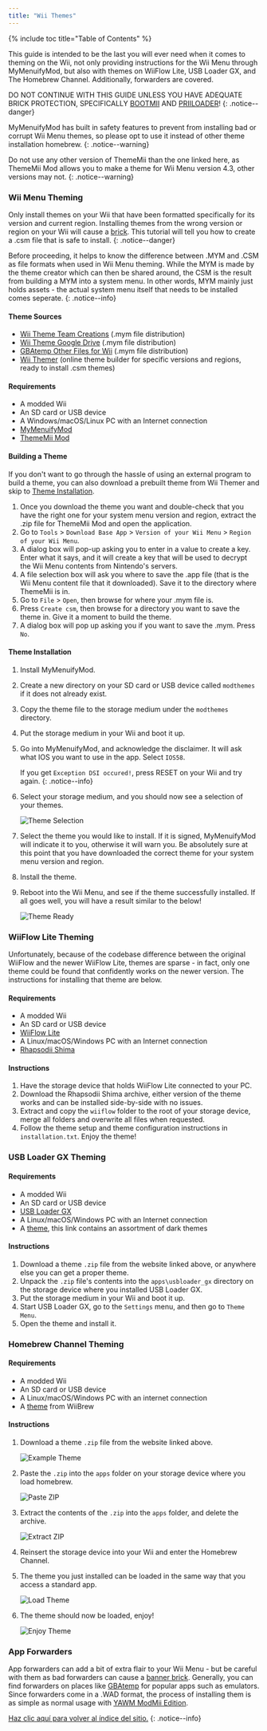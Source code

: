 ```yaml
---
title: "Wii Themes"
---
```


{% include toc title="Table of Contents" %}

This guide is intended to be the last you will ever need when it comes to theming on the Wii, not only providing instructions for the Wii Menu through MyMenuifyMod, but also with themes on WiiFlow Lite, USB Loader GX, and The Homebrew Channel. Additionally, forwarders are covered.

DO NOT CONTINUE WITH THIS GUIDE UNLESS YOU HAVE ADEQUATE BRICK PROTECTION, SPECIFICALLY [BOOTMII](bootmii) AND [PRIILOADER](priiloader)!
{: .notice--danger}

MyMenuifyMod has built in safety features to prevent from installing bad or corrupt Wii Menu themes, so please opt to use it instead of other theme installation homebrew.
{: .notice--warning}

Do not use any other version of ThemeMii than the one linked here, as ThemeMii Mod allows you to make a theme for Wii Menu version 4.3, other versions may not.
{: .notice--warning}

### Wii Menu Theming

Only install themes on your Wii that have been formatted specifically for its version and current region. Installing themes from the wrong version or region on your Wii will cause a [brick](bricks#theme-brick). This tutorial will tell you how to create a .csm file that is safe to install.
{: .notice--danger}

Before proceeding, it helps to know the difference between .MYM and .CSM as file formats when used in Wii Menu theming. While the MYM is made by the theme creator which can then be shared around, the CSM is the result from building a MYM into a system menu. In other words, MYM mainly just holds assets - the actual system menu itself that needs to be installed comes seperate.
{: .notice--info}

#### Theme Sources

+ [Wii Theme Team Creations](https://gbatemp.net/threads/wii-theme-team-creations.260327/) (.mym file distribution)
+ [Wii Theme Google Drive](https://drive.google.com/drive/folders/1H8bKkZa5Nwy7tBmDvKEVXhoZStucpUr3) (.mym file distribution)
+ [GBAtemp Other Files for Wii](https://gbatemp.net/download/categories/other-files.166/) (.mym file distribution)
+ [Wii Themer](http://www.wiithemer.org/) (online theme builder for specific versions and regions, ready to install .csm themes)

#### Requirements

* A modded Wii
* An SD card or USB device
* A Windows/macOS/Linux PC with an Internet connection
* [MyMenuifyMod](https://oscwii.org/library/app/mymenuifymod)
* [ThemeMii Mod](/assets/files/New_ThemeMii_MOD.zip)

#### Building a Theme

If you don't want to go through the hassle of using an external program to build a theme, you can also download a prebuilt theme from Wii Themer and skip to [Theme Installation](themes#theme-installation).

1. Once you download the theme you want and double-check that you have the right one for your system menu version and region, extract the .zip file for ThemeMii Mod and open the application.
1. Go to `Tools` > `Download Base App` > `Version of your Wii Menu` > `Region of your Wii Menu`.
1. A dialog box will pop-up asking you to enter in a value to create a key. Enter what it says, and it will create a key that will be used to decrypt the Wii Menu contents from Nintendo's servers.
1. A file selection box will ask you where to save the .app file (that is the Wii Menu content file that it downloaded). Save it to the directory where ThemeMii is in.
1. Go to `File` > `Open`, then browse for where your .mym file is.
1. Press `Create csm`, then browse for a directory you want to save the theme in. Give it a moment to build the theme.
1. A dialog box will pop up asking you if you want to save the .mym. Press `No`.

#### Theme Installation

1. Install MyMenuifyMod.
1. Create a new directory on your SD card or USB device called `modthemes` if it does not already exist.
1. Copy the theme file to the storage medium under the `modthemes` directory.
1. Put the storage medium in your Wii and boot it up.
1. Go into MyMenuifyMod, and acknowledge the disclaimer. It will ask what IOS you want to use in the app. Select `IOS58`.

    If you get `Exception DSI occured!`, press RESET on your Wii and try again.
    {: .notice--info}

1. Select your storage medium, and you should now see a selection of your themes.

    ![Theme Selection](/images/themes/mym-theme-selection.png)

1. Select the theme you would like to install. If it is signed, MyMenuifyMod will indicate it to you, otherwise it will warn you. Be absolutely sure at this point that you have downloaded the correct theme for your system menu version and region.
1. Install the theme.
1. Reboot into the Wii Menu, and see if the theme successfully installed. If all goes well, you will have a result similar to the below!

    ![Theme Ready](/images/themes/themed-wii-menu.png)

### WiiFlow Lite Theming

Unfortunately, because of the codebase difference between the original WiiFlow and the newer WiiFlow Lite, themes are sparse - in fact, only one theme could be found that confidently works on the newer version. The instructions for installing that theme are below.

#### Requirements

* A modded Wii
* An SD card or USB device
* [WiiFlow Lite](usb-loaders#wiiflow-lite)
* A Linux/macOS/Windows PC with an Internet connection
* [Rhapsodii Shima](https://gbatemp.net/threads/rhapsodii-shima-5-4.555062/)

#### Instructions

1. Have the storage device that holds WiiFlow Lite connected to your PC.
1. Download the Rhapsodii Shima archive, either version of the theme works and can be installed side-by-side with no issues.
1. Extract and copy the `wiiflow` folder to the root of your storage device, merge all folders and overwrite all files when requested.
1. Follow the theme setup and theme configuration instructions in `installation.txt`. Enjoy the theme!

### USB Loader GX Theming

#### Requirements

* A modded Wii
* An SD card or USB device
* [USB Loader GX](usb-loaders#usb-loader-gx)
* A Linux/macOS/Windows PC with an Internet connection
* A [theme](https://gbatemp.net/threads/dark-wii-usb-loader-gx-themes.584493/), this link contains an assortment of dark themes

#### Instructions

1. Download a theme `.zip` file from the website linked above, or anywhere else you can get a proper theme.
1. Unpack the `.zip` file's contents into the `apps\usbloader_gx` directory on the storage device where you installed USB Loader GX.
1. Put the storage medium in your Wii and boot it up.
1. Start USB Loader GX, go to the `Settings` menu, and then go to `Theme Menu`.
1. Open the theme and install it.

### Homebrew Channel Theming

#### Requirements

* A modded Wii
* An SD card or USB device
* A Linux/macOS/Windows PC with an internet connection
* A [theme](https://wiibrew.org/wiki/Homebrew_Channel/Themes) from WiiBrew

#### Instructions

1. Download a theme `.zip` file from the website linked above.

    ![Example Theme](/images/themes/homebrew-channel-example-theme.png)

1. Paste the `.zip` into the `apps` folder on your storage device where you load homebrew.

    ![Paste ZIP](/images/themes/homebrew-channel-paste-zip.png)

1. Extract the contents of the `.zip` into the `apps` folder, and delete the archive.

    ![Extract ZIP](/images/themes/homebrew-channel-extract-theme.png)

1. Reinsert the storage device into your Wii and enter the Homebrew Channel.
1. The theme you just installed can be loaded in the same way that you access a standard app.

    ![Load Theme](/images/themes/homebrew-channel-load-theme.png)

1. The theme should now be loaded, enjoy!

    ![Enjoy Theme](/images/themes/homebrew-channel-theme-done.png)

### App Forwarders

App forwarders can add a bit of extra flair to your Wii Menu - but be careful with them as bad forwarders can cause a [banner brick](bricks#banner-brick). Generally, you can find forwarders on places like [GBAtemp](https://gbatemp.net/threads/wii-forwarder-repository.588781/) for popular apps such as emulators. Since forwarders come in a .WAD format, the process of installing them is as simple as normal usage with [YAWM ModMii Edition](yawmme).


[Haz clic aquí para volver al índice del sitio.](site-navigation)
{: .notice--info}
